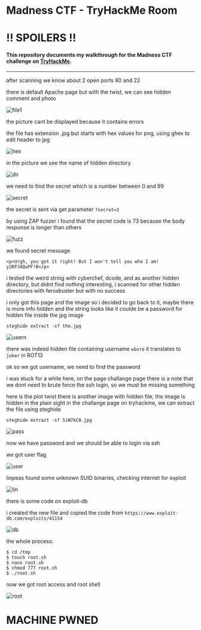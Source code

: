 # Madness CTF - TryHackMe Room
# **!! SPOILERS !!**
#### This repository documents my walkthrough for the **Madness** CTF challenge on [TryHackMe](https://tryhackme.com/room/madness). 
---


after scanning we know about 2 open ports 80 and 22

there is default Apache page but with the twist, we can see hidden comment and photo

![file1](imgs/file1.png "file1")

the picture cant be displayed because it contains errors

the file has extension .jpg but starts with hex values for png, using ghex to edit header to jpg

![hex](imgs/hex.png "hex")

in the picture we see the name of hidden directory 

![dir](imgs/dir.png "dir")

we need to find the secret which is a number between 0 and 99

![secret](imgs/secret.png "secret")

the secret is sent via get parameter `?secret=1`

by using ZAP fuzzer i found that the secret code is 73 because the body response is longer than others

![fuzz](imgs/fuzz.png "fuzz")

we found secret message

`<p>Urgh, you got it right! But I won't tell you who I am! y2RPJ4QaPF!B</p>
` 

i tested the weird string with cyberchef, dcode, and as another hidden directory, but didnt find nothing interesting, i scanned for other hidden directories with feroxbuster but with no success

i only got this page and the image so i decided to go back to it, maybe there is more info hidden and the string looks like it coulde be a password for hidden file inside the jpg image

```
steghide extract -sf thm.jpg
```

![usern](imgs/usern.png "usern")

there was indeed hidden file containing username `wbxre` it translates to `joker` in ROT13 

ok so we got username, we need to find the password 

i was stuck for a while here, on the page challange page there is a note that we dont need to brute force the ssh login, so we must be missing something

here is the plot twist there is another image with hidden file, the image is hidden in the plain sight in the challange page on tryhackme, we can extract the file using steghide

```
steghide extract -sf 5iW7kC8.jpg
```

![pass](imgs/pass.png "pass")


now we have password and we should be able to login via ssh 

we got user flag

![user](imgs/user.png "user")

linpeas found some unknown SUID binaries, checking internet for exploit

![lin](imgs/lin.png "lin")

there is some code on exploit-db

i created the new file and copied the code from `https://www.exploit-db.com/exploits/41154`

![db](imgs/db.png "db")

the whole process:

```
$ cd /tmp
$ touch root.sh
$ nano root.sh
$ chmod 777 root.sh
$ ./root.sh
```

now we got root access and root shell

![root](imgs/root.png "root")

# MACHINE PWNED

